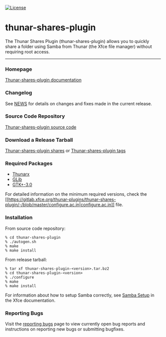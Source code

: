 [![License](https://img.shields.io/badge/License-GPL%20v2-blue.svg)](https://gitlab.xfce.org/thunar-plugins/thunar-shares-plugin/-/blob/master/COPYING)

# thunar-shares-plugin

The Thunar Shares Plugin (thunar-shares-plugin) allows you to quickly share a folder using Samba from Thunar (the Xfce file manager) without requiring root access.

----

### Homepage

[Thunar-shares-plugin documentation](https://docs.xfce.org/thunar-plugins/thunar-shares-plugin/start)

### Changelog

See [NEWS](https://gitlab.xfce.org/thunar-plugins/thunar-shares-plugin/-/blob/master/NEWS) for details on changes and fixes made in the current release.

### Source Code Repository

[Thunar-shares-plugin source code](https://gitlab.xfce.org/thunar-plugins/thunar-shares-plugin)

### Download a Release Tarball

[Thunar-shares-plugin shares](https://shares.xfce.org/src/thunar-plugins/thunar-shares-plugin)
    or
[Thunar-shares-plugin tags](https://gitlab.xfce.org/thunar-plugins/thunar-shares-plugin/-/tags)

### Required Packages

* [Thunarx](https://gitlab.xfce.org/bindings/thunarx-python)
* [GLib](https://wiki.gnome.org/Projects/GLib)
* [GTK+-3.0](https://www.gtk.org)

For detailed information on the minimum required versions, check the [[https://gitlab.xfce.org/thunar-plugins/thunar-shares-plugin/-/blob/master/configure.ac.in|configure.ac.in]] file.

### Installation

From source code repository: 

    % cd thunar-shares-plugin
    % ./autogen.sh
    % make
    % make install

From release tarball:

    % tar xf thunar-shares-plugin-<version>.tar.bz2
    % cd thunar-shares-plugin-<version>
    % ./configure
    % make
    % make install

For information about how to setup Samba correctly, see [Samba Setup](https://docs.xfce.org/xfce/thunar/thunar-shares-plugin#samba_setup) in the Xfce documentation.

### Reporting Bugs

Visit the [reporting bugs](https://docs.xfce.org/thunar-plugins/thunar-shares-plugin/bugs) page to view currently open bug reports and instructions on reporting new bugs or submitting bugfixes.

